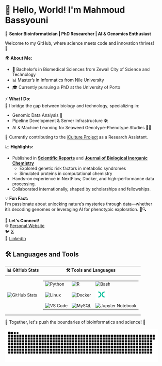 # 👋 Hello, World! I'm Mahmoud Bassyouni

🔬 **Senior Bioinformatician | PhD Researcher | AI & Genomics Enthusiast**  

Welcome to my GitHub, where science meets code and innovation thrives! 🚀  

🌍 **About Me:**  
- 🧬 Bachelor’s in Biomedical Sciences from Zewail City of Science and Technology  
- 📊 Master’s in Informatics from Nile University  
- 🎓 Currently pursuing a PhD at the University of Porto  

⚡ **What I Do:**  
🔹 I bridge the gap between biology and technology, specializing in:  
  - Genomic Data Analysis 🧬  
  - Pipeline Development & Server Infrastructure 🛠️  
  - AI & Machine Learning for Seaweed Genotype-Phenotype Studies 🌿🤖  

🔹 Currently contributing to the [iCulture Project](https://iculture-project.eu) as a Research Assistant.  

📈 **Highlights:**  
- Published in [**Scientific Reports**](https://www.nature.com/articles/s41598-023-46844-z) and [**Journal of Biological Inorganic Chemistry**](https://link.springer.com/article/10.1007/s00775-017-1530-8)  
  - Explored genetic risk factors in metabolic syndromes  
  - Simulated proteins in computational chemistry  
- Hands-on experience in NextFlow, Docker, and high-performance data processing.  
- Collaborated internationally, shaped by scholarships and fellowships.  

💡 **Fun Fact:**  
I’m passionate about unlocking nature’s mysteries through data—whether it’s decoding genomes or leveraging AI for phenotypic exploration. 🌱🔍  

🚀 **Let's Connect!**  
🌐 [Personal Website](https://www.ciimar.up.pt/members/mahmoud-bassyouni-elsayed-attia-abdallah/)  
🐦 [X](https://x.com/ma7moudbassuoni)  
💼 [LinkedIn](https://www.linkedin.com/in/mahmoudbassuoni/)  


## 🛠️ Languages and Tools

<div align="center">

| 📊 GitHub Stats | 🛠️ Tools and Languages  |
|------------------|---------------------------|
| ![GitHub Stats](https://github-readme-stats.vercel.app/api?username=mahmoudbassuoni&show_icons=true&theme=radical) | <table><tr><td><img src="https://cdn.jsdelivr.net/gh/devicons/devicon/icons/python/python-original.svg" alt="Python" width="40" height="40"/></td><td><img src="https://cdn.jsdelivr.net/gh/devicons/devicon/icons/r/r-original.svg" alt="R" width="40" height="40"/></td><td><img src="https://cdn.jsdelivr.net/gh/devicons/devicon/icons/bash/bash-original.svg" alt="Bash" width="40" height="40"/></td></tr><tr><td><img src="https://cdn.jsdelivr.net/gh/devicons/devicon/icons/linux/linux-original.svg" alt="Linux" width="40" height="40"/></td><td><img src="https://cdn.jsdelivr.net/gh/devicons/devicon/icons/docker/docker-original.svg" alt="Docker" width="40" height="40"/></td><td><img src="https://raw.githubusercontent.com/seqeralabs/logos/master/nextflow/nextflow_icon_color.svg" alt="Nextflow" width="40" height="40"/></td></tr><tr><td><img src="https://cdn.jsdelivr.net/gh/devicons/devicon/icons/vscode/vscode-original.svg" alt="VS Code" width="40" height="40"/></td><td><img src="https://cdn.jsdelivr.net/gh/devicons/devicon/icons/mysql/mysql-original.svg" alt="MySQL" width="40" height="40"/></td><td><img src="https://cdn.jsdelivr.net/gh/devicons/devicon/icons/jupyter/jupyter-original.svg" alt="Jupyter Notebook" width="40" height="40"/></td></tr></table> |

</div>

🤝 Together, let's push the boundaries of bioinformatics and science! 🌟

<picture>
  <source media="(prefers-color-scheme: dark)" srcset="dist/github-snake-dark.svg" />
  <source media="(prefers-color-scheme: light)" srcset="dist/github-snake.svg" />
  <img alt="github-snake" src="dist/github-snake.svg" />
</picture>


